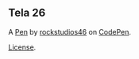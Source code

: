 Tela 26 
--------


A [Pen](https://codepen.io/rockstudios46/pen/bGdBjmv) by [rockstudios46](https://codepen.io/rockstudios46) on [CodePen](https://codepen.io).

[License](https://codepen.io/rockstudios46/pen/bGdBjmv/license).